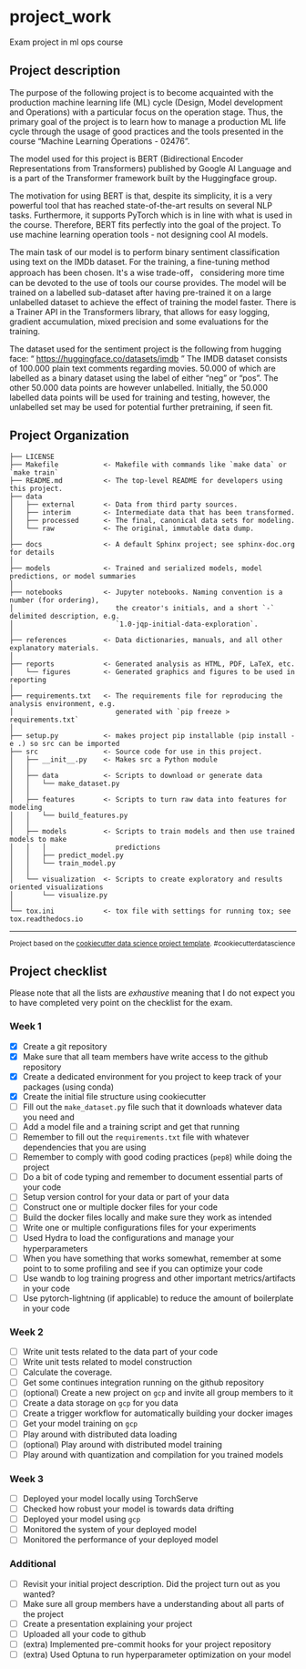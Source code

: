 project_work
==============================

Exam project in ml ops course

Project description
------------
The purpose of the following project is to become acquainted with the production machine learning life (ML) cycle (Design, Model development and Operations) with a particular focus on the operation stage. Thus, the primary goal of the project is to learn how to manage a production ML life cycle through the usage of good practices and the tools presented in the course “Machine Learning Operations - 02476”.


The model used for this project is BERT (Bidirectional Encoder Representations from Transformers) published by Google AI Language and is a part of the Transformer framework built by the Huggingface group. 

The motivation for using BERT is that, despite its simplicity, it is a very powerful tool that has reached state-of-the-art results on several NLP tasks. Furthermore, it supports PyTorch which is in line with what is used in the course. Therefore, BERT fits perfectly into the goal of the project. To use machine learning operation tools - not designing cool AI models. 

The main task of our model is to perform binary sentiment classification using text on the IMDb dataset. For the training, a fine-tuning method approach has been chosen. It's a wise trade-off， considering more time can be devoted to the use of tools our course provides. The model will be trained on a labelled sub-dataset after having pre-trained it on a large unlabelled dataset to achieve the effect of training the model faster. There is a Trainer API in the Transformers library, that allows for easy logging, gradient accumulation, mixed precision and some evaluations for the training.


The dataset used for the sentiment project is the following from hugging face:
“ https://huggingface.co/datasets/imdb ”
The IMDB dataset consists of 100.000 plain text comments regarding movies. 50.000 of which are labelled as a binary dataset using the label of either “neg” or “pos”. The other 50.000 data points are however unlabelled. Initially, the 50.000 labelled data points will be used for training and testing, however, the unlabelled set may be used for potential further pretraining, if seen fit.



Project Organization
------------

    ├── LICENSE
    ├── Makefile           <- Makefile with commands like `make data` or `make train`
    ├── README.md          <- The top-level README for developers using this project.
    ├── data
    │   ├── external       <- Data from third party sources.
    │   ├── interim        <- Intermediate data that has been transformed.
    │   ├── processed      <- The final, canonical data sets for modeling.
    │   └── raw            <- The original, immutable data dump.
    │
    ├── docs               <- A default Sphinx project; see sphinx-doc.org for details
    │
    ├── models             <- Trained and serialized models, model predictions, or model summaries
    │
    ├── notebooks          <- Jupyter notebooks. Naming convention is a number (for ordering),
    │                         the creator's initials, and a short `-` delimited description, e.g.
    │                         `1.0-jqp-initial-data-exploration`.
    │
    ├── references         <- Data dictionaries, manuals, and all other explanatory materials.
    │
    ├── reports            <- Generated analysis as HTML, PDF, LaTeX, etc.
    │   └── figures        <- Generated graphics and figures to be used in reporting
    │
    ├── requirements.txt   <- The requirements file for reproducing the analysis environment, e.g.
    │                         generated with `pip freeze > requirements.txt`
    │
    ├── setup.py           <- makes project pip installable (pip install -e .) so src can be imported
    ├── src                <- Source code for use in this project.
    │   ├── __init__.py    <- Makes src a Python module
    │   │
    │   ├── data           <- Scripts to download or generate data
    │   │   └── make_dataset.py
    │   │
    │   ├── features       <- Scripts to turn raw data into features for modeling
    │   │   └── build_features.py
    │   │
    │   ├── models         <- Scripts to train models and then use trained models to make
    │   │   │                 predictions
    │   │   ├── predict_model.py
    │   │   └── train_model.py
    │   │
    │   └── visualization  <- Scripts to create exploratory and results oriented visualizations
    │       └── visualize.py
    │
    └── tox.ini            <- tox file with settings for running tox; see tox.readthedocs.io


--------

<p><small>Project based on the <a target="_blank" href="https://drivendata.github.io/cookiecutter-data-science/">cookiecutter data science project template</a>. #cookiecutterdatascience</small></p>

## Project checklist

Please note that all the lists are *exhaustive* meaning that I do not expect you to have completed very
point on the checklist for the exam.

### Week 1

- [x] Create a git repository
- [x] Make sure that all team members have write access to the github repository
- [x] Create a dedicated environment for you project to keep track of your packages (using conda)
- [x] Create the initial file structure using cookiecutter
- [ ] Fill out the `make_dataset.py` file such that it downloads whatever data you need and 
- [ ] Add a model file and a training script and get that running
- [ ] Remember to fill out the `requirements.txt` file with whatever dependencies that you are using
- [ ] Remember to comply with good coding practices (`pep8`) while doing the project
- [ ] Do a bit of code typing and remember to document essential parts of your code
- [ ] Setup version control for your data or part of your data
- [ ] Construct one or multiple docker files for your code
- [ ] Build the docker files locally and make sure they work as intended
- [ ] Write one or multiple configurations files for your experiments
- [ ] Used Hydra to load the configurations and manage your hyperparameters
- [ ] When you have something that works somewhat, remember at some point to to some profiling and see if you can optimize your code
- [ ] Use wandb to log training progress and other important metrics/artifacts in your code
- [ ] Use pytorch-lightning (if applicable) to reduce the amount of boilerplate in your code

### Week 2

- [ ] Write unit tests related to the data part of your code
- [ ] Write unit tests related to model construction
- [ ] Calculate the coverage.
- [ ] Get some continues integration running on the github repository
- [ ] (optional) Create a new project on `gcp` and invite all group members to it
- [ ] Create a data storage on `gcp` for you data
- [ ] Create a trigger workflow for automatically building your docker images
- [ ] Get your model training on `gcp`
- [ ] Play around with distributed data loading
- [ ] (optional) Play around with distributed model training
- [ ] Play around with quantization and compilation for you trained models

### Week 3

- [ ] Deployed your model locally using TorchServe
- [ ] Checked how robust your model is towards data drifting
- [ ] Deployed your model using `gcp`
- [ ] Monitored the system of your deployed model
- [ ] Monitored the performance of your deployed model

### Additional

- [ ] Revisit your initial project description. Did the project turn out as you wanted?
- [ ] Make sure all group members have a understanding about all parts of the project
- [ ] Create a presentation explaining your project
- [ ] Uploaded all your code to github
- [ ] (extra) Implemented pre-commit hooks for your project repository
- [ ] (extra) Used Optuna to run hyperparameter optimization on your model
